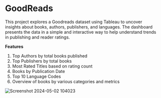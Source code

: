 # GoodReads
This project explores a Goodreads dataset using Tableau to uncover insights about books, authors, publishers, and languages. The dashboard presents the data in a simple and interactive way to help understand trends in publishing and reader ratings.

**Features**

1. Top Authors by total books published
2. Top Publishers by total books
3. Most Rated Titles based on rating count
4. Books by Publication Date
5. Top 10 Language Codes
6. Overview of books by various categories and metrics

![Screenshot 2024-05-02 104023](https://github.com/user-attachments/assets/1c4d88f2-fd29-4073-b49e-602534fb4cf3)
